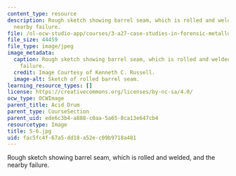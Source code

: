 ```yaml
---
content_type: resource
description: Rough sketch showing barrel seam, which is rolled and welded, and the
  nearby failure.
file: /ol-ocw-studio-app/courses/3-a27-case-studies-in-forensic-metallurgy-fall-2007/fac5fc4f67a5dd18a52ec09b9718a481_5-6.jpg
file_size: 44459
file_type: image/jpeg
image_metadata:
  caption: Rough sketch showing barrel seam, which is rolled and welded, and the nearby
    failure.
  credit: Image Courtesy of Kenneth C. Russell.
  image-alt: Sketch of rolled barrel seam.
learning_resource_types: []
license: https://creativecommons.org/licenses/by-nc-sa/4.0/
ocw_type: OCWImage
parent_title: Acid Drum
parent_type: CourseSection
parent_uid: ede6c3b4-a888-c0aa-5a65-8ca13e647cb4
resourcetype: Image
title: 5-6.jpg
uid: fac5fc4f-67a5-dd18-a52e-c09b9718a481
---
```

Rough sketch showing barrel seam, which is rolled and welded, and the nearby failure.